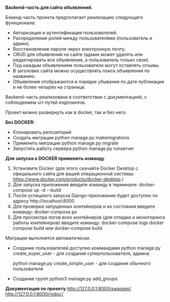 **Backend-часть для сайта объявлений.**

Бэкенд-часть проекта предполагает реализацию следующего функционала:

- Авторизация и аутентификация пользователей.
- Распределение ролей между пользователями (пользователь и админ).
- Восстановление пароля через электронную почту.
- CRUD для объявлений на сайте (админ может удалять или редактировать все объявления, а пользователь только свои).
- Под каждым объявлением пользователи могут оставлять отзывы.
- В заголовке сайта можно осуществлять поиск объявлений по названию.
- Объявления отображаются в порядке убывания по дате публикации и не более четырёх на странице.

Backend-часть реализована в соответствии с документацией, с соблюдением url-путей ендпоинтов.

Проект можно развернуть как в docker, так и без него.

**Без DOCKER:**
- Клонировать репозиторий
- Создать миграции
    python manage.py makemigrations
- Применить миграции
    python manage.py migrate
- Запустить работу сервера
    python manage.py runserver

**Для запуска в DOCKER применить команду**
1. Установите Docker (для этого скачайте Docker Desktop с офицального сайта для вашей операционной системы: https://www.docker.com/products/docker-desktop.)
2. Для запуска приложения введите команду в терминале: docker-compose up -d --build
3. После успешного запуска Django-приложение будет доступно по адресу http://localhost:8000
4. Для проверки запущенных контейнеров и их состояния введите команду: docker-compose ps
5. Для просмотра логов всех контейнеров (для отладки и мониторинга работы контейнеров) введите команду: docker-compose logs
    docker compose build или docker-compose build

Миграции выполнятся автоматически.


- Создание пользователей доступно коммандами
     python manage.py create_super_user - для создания суперпользователя, админа
  
     python manage.py create_simple_user  - для создания обычного пользователя

- Создание групп
     python3 manage.py add_groups

**Документация по проекту**
    http://127.0.0.1:8000/swagger/
    http://127.0.0.1:8000/redoc/
